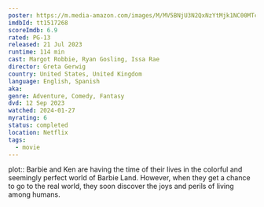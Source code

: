 ```yaml
---
poster: https://m.media-amazon.com/images/M/MV5BNjU3N2QxNzYtMjk1NC00MTc4LTk1NTQtMmUxNTljM2I0NDA5XkEyXkFqcGdeQXVyODE5NzE3OTE@._V1_SX300.jpg
imdbId: tt1517268
scoreImdb: 6.9
rated: PG-13
released: 21 Jul 2023
runtime: 114 min
cast: Margot Robbie, Ryan Gosling, Issa Rae
director: Greta Gerwig
country: United States, United Kingdom
language: English, Spanish
aka: 
genre: Adventure, Comedy, Fantasy
dvd: 12 Sep 2023
watched: 2024-01-27
myrating: 6
status: completed
location: Netflix
tags:
  - movie
---
```


plot:: Barbie and Ken are having the time of their lives in the colorful and seemingly perfect world of Barbie Land. However, when they get a chance to go to the real world, they soon discover the joys and perils of living among humans.